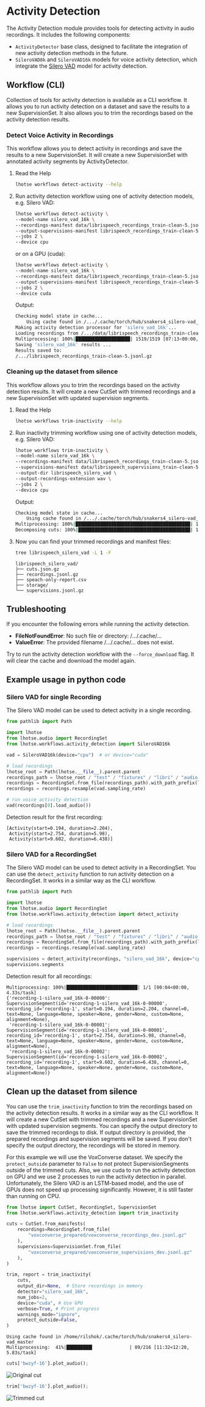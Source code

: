 # Activity Detection

The Activity Detection module provides tools for detecting activity in audio recordings. It includes the following components:

- `ActivityDetector` base class, designed to facilitate the integration of new activity detection methods in the future.
- `SileroVAD8k` and `SileroVAD16k` models for voice activity detection, which integrate the [Silero VAD](https://github.com/snakers4/silero-vad) model for activity detection.

## Workflow (CLI)

Collection of tools for activity detection is available as a CLI workflow. It allows you to run activity detection on a dataset and save the results to a new SupervisionSet. It also allows you to trim the recordings based on the activity detection results.

### Detect Voice Activity in Recordings

This workflow allows you to detect activity in recordings and save the results to a new SupervisionSet. It will create a new SupervisionSet with annotated activity segments by ActivityDetector.

1. Read the Help

    ```bash
    lhotse workflows detect-activity --help
    ```

2. Run activity detection workflow using one of activity detection models, e.g. Silero VAD:

    ```bash
    lhotse workflows detect-activity \
    --model-name silero_vad_16k \
    --recordings-manifest data/librispeech_recordings_train-clean-5.jsonl.gz \
    --output-supervisions-manifest librispeech_recordings_train-clean-5.jsonl.gz \
    --jobs 2 \
    --device cpu
    ```

    or on a GPU (cuda):

    ```bash
    lhotse workflows detect-activity \
    --model-name silero_vad_16k \
    --recordings-manifest data/librispeech_recordings_train-clean-5.jsonl.gz \
    --output-supervisions-manifest librispeech_recordings_train-clean-5.jsonl.gz \
    --jobs 2 \
    --device cuda
    ```

    Output:

    ```bash
    Checking model state in cache...
        Using cache found in /.../.cache/torch/hub/snakers4_silero-vad_master
    Making activity detection processor for 'silero_vad_16k'...
    Loading recordings from /.../data/librispeech_recordings_train-clean-5.jsonl.gz...
    Multiprocessing: 100%|████████████████████| 1519/1519 [07:13<00:00,  3.50task/s]
    Saving 'silero_vad_16k' results ...
    Results saved to:
    /.../librispeech_recordings_train-clean-5.jsonl.gz
    ```

### Cleaning up the dataset from silence

This workflow allows you to trim the recordings based on the activity detection results. It will create a new CutSet with trimmed recordings and a new SupervisionSet with updated supervision segments.

1. Read the Help

    ```bash
    lhotse workflows trim-inactivity --help
    ```

2. Run inactivity trimming workflow using one of activity detection models, e.g. Silero VAD:

    ```bash
    lhotse workflows trim-inactivity \
    --model-name silero_vad_16k \
    --recordings-manifest data/librispeech_recordings_train-clean-5.jsonl.gz \
    --supervisions-manifest data/librispeech_supervisions_train-clean-5.jsonl.gz \
    --output-dir librispeech_silero_vad \
    --output-recordings-extension wav \
    --jobs 2 \
    --device cpu
    ```

    Output:

    ```bash
    Checking model state in cache...
        Using cache found in /.../.cache/torch/hub/snakers4_silero-vad_master
    Multiprocessing: 100%|██████████████████████████████████████████| 1519/1519 [11:10<00:00,  2.27task/s]
    Decomposing cuts: 100%|█████████████████████████████████████████| 1519/1519 [00:00<00:00, 9822.92it/s]

    ```

3. Now you can find your trimmed recordings and manifest files:

    ```bash
    tree librispeech_silero_vad -L 1 -F
    ```

    ```plain
    librispeech_silero_vad/
    ├── cuts.json.gz
    ├── recordings.jsonl.gz
    ├── speach-only-report.csv
    ├── storage/
    └── supervisions.jsonl.gz
    ```

## Trubleshooting

If you encounter the following errors while running the activity detection.

- **FileNotFoundError**: No such file or directory: /.../.cache/...
- **ValueError**: The provided filename /.../.cache/... does not exist.

Try to run the activity detection workflow with the `--force_download` flag. It will clear the cache and download the model again.

## Example usage in python code

### Silero VAD for single Recording

The Silero VAD model can be used to detect activity in a single recording.

```python
from pathlib import Path

import lhotse
from lhotse.audio import RecordingSet
from lhotse.workflows.activity_detection import SileroVAD16k

vad = SileroVAD16k(device="cpu")  # or device="cuda"

# load recordings
lhotse_root = Path(lhotse.__file__).parent.parent
recordings_path = lhotse_root / "test" / "fixtures" / "libri" / "audio.json"
recordings = RecordingSet.from_file(recordings_path).with_path_prefix(lhotse_root)
recordings = recordings.resample(vad.sampling_rate)

# run voice activity detection
vad(recordings[0].load_audio())

```

Detection result for the first recording:

```plain
[Activity(start=0.194, duration=2.204),
 Activity(start=2.754, duration=5.98),
 Activity(start=9.602, duration=6.438)]
```

### Silero VAD for a RecordingSet

The Silero VAD model can be used to detect activity in a RecordingSet. You can use the `detect_activity` function to run activity detection on a RecordingSet. It works in a similar way as the CLI workflow.

```python
from pathlib import Path

import lhotse
from lhotse.audio import RecordingSet
from lhotse.workflows.activity_detection import detect_activity

# load recordings
lhotse_root = Path(lhotse.__file__).parent.parent
recordings_path = lhotse_root / "test" / "fixtures" / "libri" / "audio.json"
recordings = RecordingSet.from_file(recordings_path).with_path_prefix(lhotse_root)
recordings = recordings.resample(vad.sampling_rate)

supervisions = detect_activity(recordings, "silero_vad_16k", device="cpu", verbose=True)
supervisions.segments
```

Detection result for all recordings:

```plain
Multiprocessing: 100%|██████████████████████████| 1/1 [00:04<00:00,  4.33s/task]
{'recording-1-silero_vad_16k-0-00000': SupervisionSegment(id='recording-1-silero_vad_16k-0-00000', recording_id='recording-1', start=0.194, duration=2.204, channel=0, text=None, language=None, speaker=None, gender=None, custom=None, alignment=None),
 'recording-1-silero_vad_16k-0-00001': SupervisionSegment(id='recording-1-silero_vad_16k-0-00001', recording_id='recording-1', start=2.754, duration=5.98, channel=0, text=None, language=None, speaker=None, gender=None, custom=None, alignment=None),
 'recording-1-silero_vad_16k-0-00002': SupervisionSegment(id='recording-1-silero_vad_16k-0-00002', recording_id='recording-1', start=9.602, duration=6.438, channel=0, text=None, language=None, speaker=None, gender=None, custom=None, alignment=None)}
```

## Clean up the dataset from silence

You can use the `trim_inactivity` function to trim the recordings based on the activity detection results. It works in a similar way as the CLI workflow. It will create a new CutSet with trimmed recordings and a new SupervisionSet with updated supervision segments. You can specify the output directory to save the trimmed recordings to disk. If output directory is provided, the prepared recordings and supervision segments will be saved. If you don't specify the output directory, the recordings will be stored in memory.

For this example we will use the VoxConverse dataset. We specify the `protect_outside` parameter to `False` to not protect SupervisionSegments outside of the trimmed cuts. Also, we use cuda to run the activity detection on GPU and we use 2 processes to run the activity detection in parallel. Unfortunately, the Silero VAD is an LSTM-based model, and the use of GPUs does not speed up processing significantly. However, it is still faster than running on CPU.

```python
from lhotse import CutSet, RecordingSet, SupervisionSet
from lhotse.workflows.activity_detection import trim_inactivity

cuts = CutSet.from_manifests(
    recordings=RecordingSet.from_file(
        "voxconverse_prepared/voxconverse_recordings_dev.jsonl.gz"
    ),
    supervisions=SupervisionSet.from_file(
        "voxconverse_prepared/voxconverse_supervisions_dev.jsonl.gz"
    ),
)

trim, report = trim_inactivity(
    cuts,
    output_dir=None,  # Store recordings in memory
    detector="silero_vad_16k",
    num_jobs=2,
    device="cuda", # Use GPU
    verbose=True, # Print progress
    warnings_mode="ignore",
    protect_outside=False,
)
```

```plain
Using cache found in /home/rilshok/.cache/torch/hub/snakers4_silero-vad_master
Multiprocessing:  41%|█████████▍             | 89/216 [11:32<12:20,  5.83s/task]
```

```python
cuts['bwzyf-16'].plot_audio();
```

![Original cut](_imgs/trim_inactivity_original_bwzyf-16.jpeg)


```python
trim['bwzyf-16'].plot_audio();

```

![Trimmed cut](_imgs/trim_inactivity_trimmed_bwzyf-16.jpeg)
